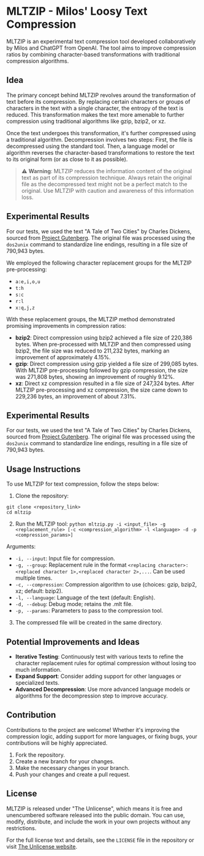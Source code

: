 # MLTZIP - Milos' Loosy Text Compression

MLTZIP is an experimental text compression tool developed collaboratively by Milos and ChatGPT from OpenAI. The tool aims to improve compression ratios by combining character-based transformations with traditional compression algorithms.

## Idea

The primary concept behind MLTZIP revolves around the transformation of text before its compression. By replacing certain characters or groups of characters in the text with a single character, the entropy of the text is reduced. This transformation makes the text more amenable to further compression using traditional algorithms like gzip, bzip2, or xz.

Once the text undergoes this transformation, it's further compressed using a traditional algorithm. Decompression involves two steps: First, the file is decompressed using the standard tool. Then, a language model or algorithm reverses the character-based transformations to restore the text to its original form (or as close to it as possible).

> ⚠️ **Warning**: MLTZIP reduces the information content of the original text as part of its compression technique. Always retain the original file as the decompressed text might not be a perfect match to the original. Use MLTZIP with caution and awareness of this information loss.

## Experimental Results

For our tests, we used the text "A Tale of Two Cities" by Charles Dickens, sourced from [Project Gutenberg](https://www.gutenberg.org/files/98/98-0.txt). The original file was processed using the `dos2unix` command to standardize line endings, resulting in a file size of 790,943 bytes.

We employed the following character replacement groups for the MLTZIP pre-processing:
- `a:e,i,o,u`
- `t:h`
- `s:c`
- `r:l`
- `x:q,j,z`

With these replacement groups, the MLTZIP method demonstrated promising improvements in compression ratios:

- **bzip2**: Direct compression using bzip2 achieved a file size of 220,386 bytes. When pre-processed with MLTZIP and then compressed using bzip2, the file size was reduced to 211,232 bytes, marking an improvement of approximately 4.15%.
- **gzip**: Direct compression using gzip yielded a file size of 299,085 bytes. With MLTZIP pre-processing followed by gzip compression, the size was 271,808 bytes, showing an improvement of roughly 9.12%.
- **xz**: Direct xz compression resulted in a file size of 247,324 bytes. After MLTZIP pre-processing and xz compression, the size came down to 229,236 bytes, an improvement of about 7.31%.
## Experimental Results

For our tests, we used the text "A Tale of Two Cities" by Charles Dickens, sourced from [Project Gutenberg](https://www.gutenberg.org/files/98/98-0.txt). The original file was processed using the `dos2unix` command to standardize line endings, resulting in a file size of 790,943 bytes.

## Usage Instructions

To use MLTZIP for text compression, follow the steps below:

1. Clone the repository:
```
git clone <repository_link>
cd mltzip
```

2. Run the MLTZIP tool:
`python mltzip.py -i <input_file> -g <replacement_rule> [-c <compression_algorithm> -l <language> -d -p <compression_params>]`

Arguments:
- `-i, --input`: Input file for compression.
- `-g, --group`: Replacement rule in the format `<replacing character>:<replaced character 1>,<replaced character 2>,...`. Can be used multiple times.
- `-c, --compression`: Compression algorithm to use (choices: gzip, bzip2, xz; default: bzip2).
- `-l, --language`: Language of the text (default: English).
- `-d, --debug`: Debug mode; retains the .mlt file.
- `-p, --params`: Parameters to pass to the compression tool.

3. The compressed file will be created in the same directory.

## Potential Improvements and Ideas

- **Iterative Testing**: Continuously test with various texts to refine the character replacement rules for optimal compression without losing too much information.
- **Expand Support**: Consider adding support for other languages or specialized texts.
- **Advanced Decompression**: Use more advanced language models or algorithms for the decompression step to improve accuracy.

## Contribution

Contributions to the project are welcome! Whether it's improving the compression logic, adding support for more languages, or fixing bugs, your contributions will be highly appreciated.

1. Fork the repository.
2. Create a new branch for your changes.
3. Make the necessary changes in your branch.
4. Push your changes and create a pull request.

## License

MLTZIP is released under "The Unlicense", which means it is free and unencumbered software released into the public domain. You can use, modify, distribute, and include the work in your own projects without any restrictions.

For the full license text and details, see the `LICENSE` file in the repository or visit [The Unlicense website](https://unlicense.org/).
